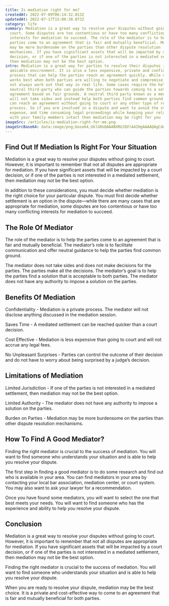 ```yaml
---
title: Is mediation right for me?
createdAt: 2022-07-09T06:14:32.013Z
updatedAt: 2022-07-17T15:00:30.073Z
category: life
summary: Mediation is a great way to resolve your disputes without going to
  court. Some disputes are too contentious or have too many conflicting
  interests for mediation to succeed. The role of the mediator is to help the
  parties come to an agreement that is fair and mutually beneficial. Mediation
  may be more burdensome on the parties than other dispute resolution
  mechanisms. If you have significant assets that will be impacted by a court
  decision, or if one of the parties is not interested in a mediated settlement,
  then mediation may not be the best option.
intro: Mediation is a great way for parties to resolve their disputes in an
  amicable environment. It is also a less expensive, private and confidential
  process that can help the parties reach an agreement quickly. While mediation
  works best when both parties are willing to negotiate and compromise, it does
  not always work out that way in real life. Some cases require the help of a
  neutral third-party who can guide the parties towards coming to a settlement
  agreement based on fair grounds. A neutral third party known as a mediator
  will not take sides and instead help both parties find common ground so they
  can reach an agreement without going to court or any other type of resolution
  process. So if you are involved in a dispute and want to avoid the stress,
  expense, and time consuming legal proceedings while keeping your relationship
  with your family members intact then mediation may be right for you
imageSrc: /articles/is-mediation-right-for-me.png
imageSrcBase64: data:image/png;base64,UklGRoQAAABXRUJQVlA4IHgAAAAQAgCdASoKAAoAAUAmJQBOgBut7VihkvwAAP7tL6bP2Cd7+wjjsgYafjXxC+Gdgpv+Ny6XUoUo0oWX73nI86QgbJ8x8Uvqee/riUPzlxoLrrxgTRm/frKagy8nXD75NXqozfcSqGY6/Kq90+X5fYNLyF2GRxNXgAA=
---
```


## Find Out If Mediation Is Right For Your Situation

Mediation is a great way to resolve your disputes without going to court. However, it is important to remember that not all disputes are appropriate for mediation. If you have significant assets that will be impacted by a court decision, or if one of the parties is not interested in a mediated settlement, then mediation may not be the best option.

In addition to these considerations, you must decide whether mediation is the right choice for your particular dispute. You must first decide whether settlement is an option in the dispute—while there are many cases that are appropriate for mediation, some disputes are too contentious or have too many conflicting interests for mediation to succeed.

## The Role Of Mediator

The role of the mediator is to help the parties come to an agreement that is fair and mutually beneficial. The mediator’s role is to facilitate communication and offer neutral guidance to help the parties find common ground.

The mediator does not take sides and does not make decisions for the parties. The parties make all the decisions. The mediator’s goal is to help the parties find a solution that is acceptable to both parties. The mediator does not have any authority to impose a solution on the parties.

## Benefits Of Mediation

Confidentiality - Mediation is a private process. The mediator will not disclose anything discussed in the mediation session.

Saves Time - A mediated settlement can be reached quicker than a court decision.

Cost Effective - Mediation is less expensive than going to court and will not accrue any legal fees.

No Unpleasant Surprises - Parties can control the outcome of their decision and do not have to worry about being surprised by a judge’s decision.

## Limitations of Mediation

Limited Jurisdiction - If one of the parties is not interested in a mediated settlement, then mediation may not be the best option.

Limited Authority - The mediator does not have any authority to impose a solution on the parties.

Burden on Parties - Mediation may be more burdensome on the parties than other dispute resolution mechanisms.

## How To Find A Good Mediator?

Finding the right mediator is crucial to the success of mediation. You will want to find someone who understands your situation and is able to help you resolve your dispute.

The first step in finding a good mediator is to do some research and find out who is available in your area. You can find mediators in your area by contacting your local bar association, mediation center, or court system. You may also want to ask your lawyer for a recommendation.

Once you have found some mediators, you will want to select the one that best meets your needs. You will want to find someone who has the experience and ability to help you resolve your dispute.

## Conclusion

Mediation is a great way to resolve your disputes without going to court. However, it is important to remember that not all disputes are appropriate for mediation. If you have significant assets that will be impacted by a court decision, or if one of the parties is not interested in a mediated settlement, then mediation may not be the best option.

Finding the right mediator is crucial to the success of mediation. You will want to find someone who understands your situation and is able to help you resolve your dispute.

When you are ready to resolve your dispute, mediation may be the best choice. It is a private and cost-effective way to come to an agreement that is fair and mutually beneficial for both parties.
